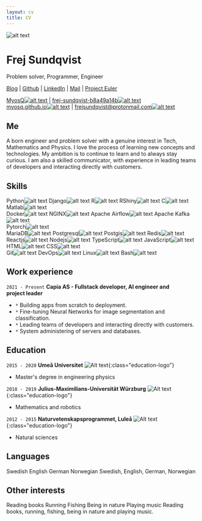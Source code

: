```yaml
---
layout: cv
title: CV
---
```

<div id="profile_pic">
    <img src="{{ site.baseurl }}/cv/images/frej.jpg" alt="alt text">
</div>

# Frej&nbsp;Sundqvist
Problem&nbsp;solver,&nbsp;Programmer,&nbsp;Engineer

<!-- plain link -->
<div class="webaddress" id="webaddress_screen">

<a href="https://myosq.github.io" target="_blank">Blog</a>
| 
<a href="https://github.com/MyosQ" target="_blank">Github</a>
|
<a href="https://www.linkedin.com/in/frej-sundqvist-b8a49a14b/" target="_blank">LinkedIn</a>
|
<a href="mailto:frejsundqvist@protonmail.com" target="_blank">Mail</a>
|
<a href="https://github.com/MyosQ/euler-solutions" target="_blank">Project&nbsp;Euler</a>
</div>

<!-- For Print -->
<div class="webaddress" id="webaddress_print">
<a href="https://github.com/MyosQ" target="_blank" class="profile_links" id="github_link">MyosQ<img src="./images/github.svg" alt="alt text"></a>
|
<a href="https://www.linkedin.com/in/frej-sundqvist-b8a49a14b/" target="_blank" class="profile_links" id="linkedin_link">frej-sundqvist-b8a49a14b<img src="./images/linkedin.svg" alt="alt text"></a>
<br>
<a href="https://myosq.github.io" target="_blank" class="profile_links" id="blog_link">myosq.github.io<img src="./images/blog.svg" alt="alt text"></a>
|
<a href="mailto:frejsundqvist@protonmail.com" target="_blank" class="profile_links" id="email_link">frejsundqvist@protonmail.com<img src="./images/email.svg" alt="alt text"></a>
</div>

<!-- link with svg img -->
<!-- <div id="webaddress">
<a href="https://myosq.github.io" target="_blank" class="profile_links" id="blog_link">Blog<img src="./images/blog.svg" alt="alt text"></a>
| 
<a href="https://github.com/MyosQ" target="_blank" class="profile_links" id="github_link">Github<img src="./images/github.svg" alt="alt text"></a>
|
<a href="https://www.linkedin.com/in/frej-sundqvist-b8a49a14b/" target="_blank" class="profile_links" id="linkedin_link">LinkedIn<img src="./images/linkedin.svg" alt="alt text"></a>
|
<a href="mailto:frejsundqvist@protonmail.com" target="_blank" class="profile_links" id="email_link">Mail<img src="./images/email.svg" alt="alt text"></a>
|
<a href="https://github.com/MyosQ/euler-solutions" target="_blank" class="profile_links" id="euler_link">Project&nbsp;Euler<img src="./images/projecteuler.png" alt="alt text"></a>
</div> -->

## Me
A born engineer and problem solver with a genuine interest in Tech, Mathematics and Physics. I love the process of learning new concepts and technologies. My ambition is to continue to learn and to always stay curious. I am also a skilled communicator, with experience in leading teams of developers and interacting directly with customers.


## Skills

<!-- List of label+image. Some one same line -->

<div id="my_skills">
    <div class="my_skills_row">
        <span class="tech-skill">Python<img src="./images/Python.svg" alt="alt text"></span>
        <span class="tech-skill">Django<img src="./images/django.png" alt="alt text"></span>
        <span class="tech-skill">R<img src="./images/r.svg" alt="alt text"></span>
        <span class="tech-skill">RShiny<img src="./images/rshiny.png" alt="alt text"></span>
        <span class="tech-skill">C<img src="./images/c.png" alt="alt text"></span>
        <span class="tech-skill">Matlab<img src="./images/matlab.png" alt="alt text"></span>
    </div>
    <div class="my_skills_row">
        <span class="tech-skill">Docker<img src="./images/docker.png" alt="alt text"></span>
        <span class="tech-skill">NGINX<img src="./images/nginx.png" alt="alt text"></span>
        <span class="tech-skill">Apache Airflow<img src="./images/airflow.png" alt="alt text"></span>
        <span class="tech-skill">Apache Kafka<img src="./images/kafka.png" alt="alt text"></span>
    </div>
    <div class="my_skills_row">
        <span class="tech-skill">Pytorch<img src="./images/pytorch.png" alt="alt text"></span>
    </div>
    <div class="my_skills_row">
        <span class="tech-skill">MariaDB<img src="./images/mariadb.png" alt="alt text"></span>
        <span class="tech-skill">Postgresql<img src="./images/postgresql.png" alt="alt text"></span>
        <span class="tech-skill">Postgis<img src="./images/postgis.png" alt="alt text"></span>
        <span class="tech-skill">Redis<img src="./images/redis.png" alt="alt text"></span>
    </div>
    <div class="my_skills_row">
        <span class="tech-skill">Reactjs<img src="./images/react.png" alt="alt text"></span>
        <span class="tech-skill">Nodejs<img src="./images/nodejs.png" alt="alt text"></span>
        <span class="tech-skill">TypeScript<img src="./images/typescript.png" alt="alt text"></span>
        <span class="tech-skill">JavaScript<img src="./images/javascript.png" alt="alt text"></span>
        <span class="tech-skill">HTML<img src="./images/html5.png" alt="alt text"></span>
        <span class="tech-skill">CSS<img src="./images/css3.png" alt="alt text"></span>
    </div>
    <div class="my_skills_row">
        <span class="tech-skill">Git<img src="./images/git.png" alt="alt text"></span>
        <span class="tech-skill">DevOps<img src="./images/devops.png" alt="alt text"></span>
        <span class="tech-skill">Linux<img src="./images/linux.png" alt="alt text"></span>
        <span class="tech-skill">Bash<img src="./images/bash.png" alt="alt text"></span>
    </div>
</div>


## Work experience

`2021 - Present`
__Capia AS - Fullstack developer, AI engineer and project&nbsp;leader__  

- `*` Building apps from scratch to deployment.
- `*` Fine-tuning Neural Networks for image segmentation and classification.
- `*` Leading teams of developers and interacting directly with customers.
- `*` System administering of servers and databases.

## Education

`2015 - 2020`
__Umeå Universitet__ ![Alt text](./images/umea.jpg){:class="education-logo"}
- Master's degree in engineering physics


`2018 - 2019`
__Julius-Maximilians-Universität Würzburg__ ![Alt text](./images/wuerzburg.png){:class="education-logo"}
- Mathematics and robotics

`2012 - 2015`
__Naturvetenskapsprogrammet, Luleå__ ![Alt text](./images/lulea.png){:class="education-logo"}
- Natural sciences

## Languages
<span id="languages-screen">
Swedish  
English  
German  
Norwegian  
</span>
<span id="languages-print">
Swedish, English, German, Norwegian
</span>

## Other interests

<span id="interests-screen">
Reading books  
Running  
Fishing  
Being in nature  
Playing music  
</span>
<span id="interests-print">
Reading books, running, fishing, being in nature and playing&nbsp;music.
</span>

<!-- ### Footer

Last updated: May 2013 -->


